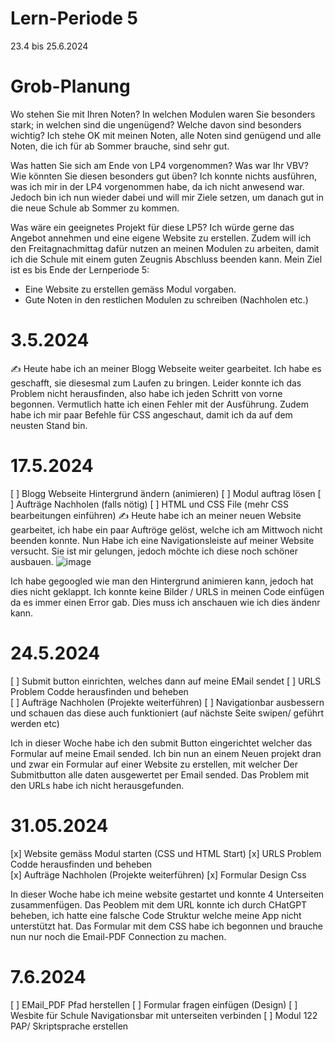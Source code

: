 # Lern-Periode 5
23.4 bis 25.6.2024

# Grob-Planung
Wo stehen Sie mit Ihren Noten? In welchen Modulen waren Sie besonders stark; in welchen sind die ungenügend? Welche davon sind besonders wichtig?
Ich stehe OK mit meinen Noten, alle Noten sind genügend und alle Noten, die ich für ab Sommer brauche, sind sehr gut. 

Was hatten Sie sich am Ende von LP4 vorgenommen? Was war Ihr VBV? Wie könnten Sie diesen besonders gut üben?
Ich konnte nichts ausführen, was ich mir in der LP4 vorgenommen habe, da ich nicht anwesend war. Jedoch bin ich nun wieder dabei und will mir Ziele setzen, um danach gut in die neue Schule ab Sommer zu kommen. 

Was wäre ein geeignetes Projekt für diese LP5?
Ich würde gerne das Angebot annehmen und eine eigene Website zu erstellen. Zudem will ich den Freitagnachmittag dafür nutzen an meinen Modulen zu arbeiten, damit ich die Schule mit einem guten Zeugnis Abschluss beenden kann. 
Mein Ziel ist es bis Ende der Lernperiode 5: 
- Eine Website zu erstellen gemäss Modul vorgaben.
- Gute Noten in den restlichen Modulen zu schreiben (Nachholen etc.) 


# 3.5.2024
✍️ Heute habe ich an meiner Blogg Webseite weiter gearbeitet. Ich habe es geschafft, sie diesesmal zum Laufen zu bringen. Leider konnte ich das Problem nicht herausfinden, also habe ich jeden Schritt von vorne begonnen. Vermutlich hatte ich einen Fehler mit der Ausführung. Zudem habe ich mir paar Befehle für CSS angeschaut, damit ich da auf dem neusten Stand bin. 

# 17.5.2024
 [ ] Blogg Webseite Hintergrund ändern (animieren) 
 [ ] Modul auftrag lösen
 [ ] Aufträge Nachholen (falls nötig) 
 [ ] HTML und CSS File (mehr CSS bearbeitungen einführen) 
✍️ Heute habe ich an meiner neuen Website gearbeitet, ich habe ein paar Auftröge gelöst, welche ich am Mittwoch nicht beenden konnte. Nun Habe ich eine Navigationsleiste auf meiner Website versucht. Sie ist mir gelungen, jedoch möchte ich diese noch schöner ausbauen. 
![image](https://github.com/Siewja/Lern-Periode-5/assets/142606001/5b2696c5-c0f1-49ec-a7e9-b9d0f73d843c)

Ich habe gegoogled wie man den Hintergrund animieren kann, jedoch hat dies nicht geklappt. Ich konnte keine Bilder / URLS in meinen Code einfügen da es immer einen Error gab. Dies muss ich anschauen wie ich dies ändenr kann. 


# 24.5.2024 
[ ] Submit button einrichten, welches dann auf meine EMail sendet
[ ] URLS Problem Codde herausfinden und beheben  
[ ] Aufträge Nachholen (Projekte weiterführen) 
[ ] Navigationbar ausbessern und schauen das diese auch funktioniert (auf nächste Seite swipen/ geführt werden etc) 

Ich in dieser Woche habe ich den submit Button eingerichtet welcher das Formular auf meine Email sended. Ich bin nun an einem Neuen projekt dran und zwar ein Formular auf einer Website zu erstellen, mit welcher Der Submitbutton alle daten ausgewertet per Email sended. Das Problem mit den URLs habe ich nicht herausgefunden. 

# 31.05.2024

[x] Website gemäss Modul starten (CSS und HTML Start) 
[x] URLS Problem Codde herausfinden und beheben  
[x] Aufträge Nachholen (Projekte weiterführen) 
[x] Formular Design Css

In dieser Woche habe ich meine website gestartet und konnte 4 Unterseiten zusammenfügen. Das Peoblem mit dem URL konnte ich durch CHatGPT beheben, ich hatte eine falsche Code Struktur welche meine App nicht unterstützt hat. 
Das Formular mit dem CSS habe ich begonnen und brauche nun nur noch die Email-PDF Connection zu machen. 

# 7.6.2024

[ ] EMail_PDF Pfad herstellen 
[ ] Formular fragen einfügen (Design) 
[ ] Wesbite für Schule Navigationsbar mit unterseiten verbinden 
[ ] Modul 122 PAP/ Skriptsprache erstellen 
 


